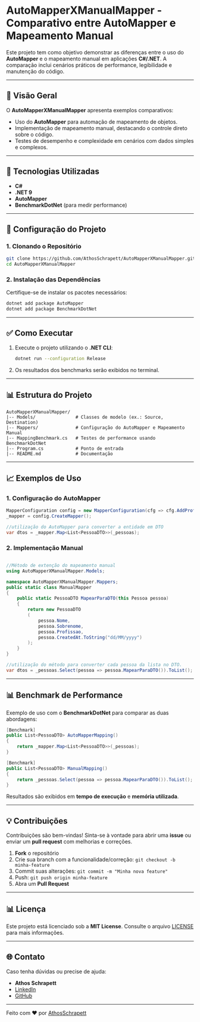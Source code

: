# AutoMapperXManualMapper - Comparativo entre AutoMapper e Mapeamento Manual

Este projeto tem como objetivo demonstrar as diferenças entre o uso do **AutoMapper** e o mapeamento manual em aplicações **C#/.NET**. A comparação inclui cenários práticos de performance, legibilidade e manutenção do código.

---

## 🔎 Visão Geral

O **AutoMapperXManualMapper** apresenta exemplos comparativos:
- Uso do **AutoMapper** para automação de mapeamento de objetos.
- Implementação de mapeamento manual, destacando o controle direto sobre o código.
- Testes de desempenho e complexidade em cenários com dados simples e complexos.

---

## 💼 Tecnologias Utilizadas
- **C#**
- **.NET 9**
- **AutoMapper**
- **BenchmarkDotNet** (para medir performance)

---

## 🔧 Configuração do Projeto

### 1. **Clonando o Repositório**

```bash
git clone https://github.com/AthosSchrapett/AutoMapperXManualMapper.git
cd AutoMapperXManualMapper
```

### 2. **Instalação das Dependências**

Certifique-se de instalar os pacotes necessários:

```bash
dotnet add package AutoMapper
dotnet add package BenchmarkDotNet
```

---

## ✅ Como Executar

1. Execute o projeto utilizando o **.NET CLI**:
   ```bash
   dotnet run --configuration Release
   ```
2. Os resultados dos benchmarks serão exibidos no terminal.

---

## 📊 Estrutura do Projeto

```
AutoMapperXManualMapper/
|-- Models/               # Classes de modelo (ex.: Source, Destination)
|-- Mappers/              # Configuração do AutoMapper e Mapeamento Manual
|-- MappingBenchmark.cs   # Testes de performance usando BenchmarkDotNet
|-- Program.cs            # Ponto de entrada
|-- README.md             # Documentação
```

---

## 📈 Exemplos de Uso

### **1. Configuração do AutoMapper**
```csharp
MapperConfiguration config = new MapperConfiguration(cfg => cfg.AddProfile<AutoMapperProfile>());
_mapper = config.CreateMapper();

//utilização do AutoMapper para converter a entidade em DTO
var dtos = _mapper.Map<List<PessoaDTO>>(_pessoas);
```

### **2. Implementação Manual**
```csharp

//Método de extenção do mapeamento manual
using AutoMapperXManualMapper.Models;

namespace AutoMapperXManualMapper.Mappers;
public static class ManualMapper
{
    public static PessoaDTO MapearParaDTO(this Pessoa pessoa)
    {
        return new PessoaDTO
        (
            pessoa.Nome,
            pessoa.Sobrenome,
            pessoa.Profissao,
            pessoa.CreatedAt.ToString("dd/MM/yyyy")
        );
    }
}

//utilização do método para converter cada pessoa da lista no DTO.
var dtos = _pessoas.Select(pessoa => pessoa.MapearParaDTO()).ToList();

```

---

## 📊 Benchmark de Performance

Exemplo de uso com o **BenchmarkDotNet** para comparar as duas abordagens:

```csharp
[Benchmark]
public List<PessoaDTO> AutoMapperMapping()
{
    return _mapper.Map<List<PessoaDTO>>(_pessoas);
}

[Benchmark]
public List<PessoaDTO> ManualMapping()
{
    return _pessoas.Select(pessoa => pessoa.MapearParaDTO()).ToList();
}
```

Resultados são exibidos em **tempo de execução** e **memória utilizada**.

---

## 💡 Contribuições
Contribuições são bem-vindas! Sinta-se à vontade para abrir uma **issue** ou enviar um **pull request** com melhorias e correções.

1. **Fork** o repositório
2. Crie sua branch com a funcionalidade/correção: `git checkout -b minha-feature`
3. Commit suas alterações: `git commit -m "Minha nova feature"`
4. Push: `git push origin minha-feature`
5. Abra um **Pull Request**

---

## 📊 Licença
Este projeto está licenciado sob a **MIT License**. Consulte o arquivo [LICENSE](LICENSE) para mais informações.

---

## 🌐 Contato
Caso tenha dúvidas ou precise de ajuda:
- **Athos Schrapett**
- [LinkedIn](https://www.linkedin.com/in/athos-louzeiro-schrapett)
- [GitHub](https://github.com/AthosSchrapett)

---

Feito com ❤️ por [AthosSchrapett](https://github.com/AthosSchrapett)

